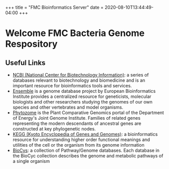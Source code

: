 +++
title = "FMC Bioinformatics Server"
date = 2020-08-10T13:44:49-04:00
+++

# Welcome FMC Bacteria Genome Respository

## Useful Links
* [NCBI (National Center for Biotechnology Information)](https://www.ncbi.nlm.nih.gov/): a series of databases relevant to biotechnology and biomedicine and is an important resource for bioinformatics tools and services.
* [Ensemble](https://useast.ensembl.org/index.html) is a genome database project by European Bioinformatics Institute provides a centralized resource for geneticists, molecular biologists and other researchers studying the genomes of our own species and other vertebrates and model organisms.
* [Phytozome](https://phytozome-next.jgi.doe.gov/) is the Plant Comparative Genomics portal of the Department of Energy's Joint Genome Institute. Families of related genes representing the modern descendants of ancestral genes are constructed at key phylogenetic nodes.
* [KEGG (Kyoto Encyclopedia of Genes and Genomes)](http://www.genome.jp/kegg/): a bioinformatics resource for understanding higher order functional meanings and utilities of the cell or the organism from its genome information
* [BioCys](https://biocyc.org/): a collection of Pathway/Genome databases. Each database in the BioCyc collection describes the genome and metabolic pathways of a single organism


